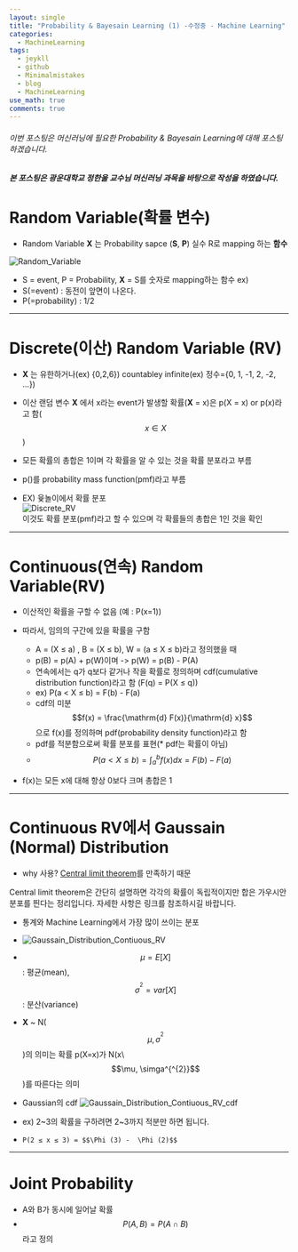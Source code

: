 ```yaml
---
layout: single
title: "Probability & Bayesain Learning (1) -수정중 - Machine Learning"
categories:
  - MachineLearning
tags:
  - jeykll
  - github
  - Minimalmistakes
  - blog
  - MachineLearning
use_math: true
comments: true
---
```


###### 이번 포스팅은 머신러닝에 필요한 Probability & Bayesain Learning에 대해 포스팅하겠습니다.  

##### 본 포스팅은 광운대학교 정한울 교수님 머신러닝 과목을 바탕으로 작성을 하였습니다.  

# Random Variable(확률 변수)

+ Random Variable **X** 는 Probability sapce (**S**, **P**) 실수 R로 mapping 하는 **함수**  

![Random_Variable](https://user-images.githubusercontent.com/61397479/86534602-7ae06980-bf14-11ea-8e7e-8f7022b01e61.JPG)  

  + S = event, P = Probability, **X** = S를 숫자로 mapping하는 함수
ex)
  + S(=event) : 동전이 앞면이 나온다.  
  + P(=probability) : 1/2      
---  
# Discrete(이산) Random Variable (RV)  

+ **X** 는 유한하거나(ex) {0,2,6}) countabley infinite(ex) 정수={0, 1, -1, 2, -2, ...})  

+ 이산 랜덤 변수 **X** 에서 x라는 event가 발생할 확률(**X** = x)은 p(X = x) or p(x)라고 함($$x\in X $$)  

+ 모든 확률의 총합은 1이며 각 확률을 알 수 있는 것을 확률 분포라고 부름  

+ p()를 probability mass function(pmf)라고 부름  

+ EX) 윷놀이에서 확률 분포  
![Discrete_RV](https://user-images.githubusercontent.com/61397479/86558105-62636400-bf93-11ea-89f2-8b6e02d13c04.JPG)  
  이것도 확률 분포(pmf)라고 할 수 있으며 각 확률들의 총합은 1인 것을 확인  
---
# Continuous(연속) Random Variable(RV)  

+ 이산적인 확률을 구할 수 없음 (예 : P(x=1))  

+ 따라서, 임의의 구간에 있을 확률을 구함  
  + A = (X ≤ a) , B = (X ≤ b), W = (a ≤ X ≤ b)라고 정의했을 때  
  + p(B) = p(A) + p(W)이며 -> p(W) = p(B) - P(A)  
  + 연속에서는 q가 q보다 같거나 작을 확률로 정의하며 cdf(cumulative distribution function)라고 함 (F(q) = P(X ≤ q))  
  + ex) P(a < X ≤ b) = F(b) - F(a)  
  + cdf의 미분 $$f(x) = \frac{\mathrm{d} F(x)}{\mathrm{d} x}$$으로 f(x)를 정의하며 pdf(probability density function)라고 함  
  + pdf를 적분함으로써 확률 분포를 표현(* pdf는 확률이 아님)  
  + $$P(a < X \leq b) = \int_{a}^{b}f(x)dx = F(b) - F(a)$$  

+ f(x)는 모든 x에 대해 항상 0보다 크며 총합은 1  
---  
# Continuous RV에서 Gaussain (Normal) Distribution  

+ why 사용? [Central limit theorem](https://ko.wikipedia.org/wiki/%EC%A4%91%EC%8B%AC_%EA%B7%B9%ED%95%9C_%EC%A0%95%EB%A6%AC)를 만족하기 때문  

Central limit theorem은 간단히 설명하면 각각의 확률이 독립적이지만 합은 가우시안 분포를 띈다는 정리입니다. 자세한 사항은 링크를 참조하시길 바랍니다.  

+ 통계와 Machine Learning에서 가장 많이 쓰이는 분포  
+ ![Gaussain_Distribution_Contiuous_RV](https://user-images.githubusercontent.com/61397479/86562270-64322500-bf9d-11ea-8994-131aba3347d0.JPG)  
+ $$\mu = E[X]$$ : 평균(mean), $$\sigma ^{^{2}} = var[X]$$ : 분산(variance)  
+ **X** ~ N($$\mu, \sigma^{^{2}}$$)의 의미는 확률 p(X=x)가 N(x\\$$\mu, \simga^{^{2}}$$)를 따른다는 의미  
+ Gaussian의 cdf
![Gaussain_Distribution_Contiuous_RV_cdf](https://user-images.githubusercontent.com/61397479/86562799-44e7c780-bf9e-11ea-908b-bf704ef844fe.JPG)  

+ ex) 2~3의 확률을 구하려면 2~3까지 적분만 하면 됩니다.
+     P(2 ≤ x ≤ 3) = $$\Phi (3) -  \Phi (2)$$  
---  
# Joint Probability  
+ A와 B가 동시에 일어날 확률  
+ $$P(A,B) = P(A \cap B)$$ 라고 정의
